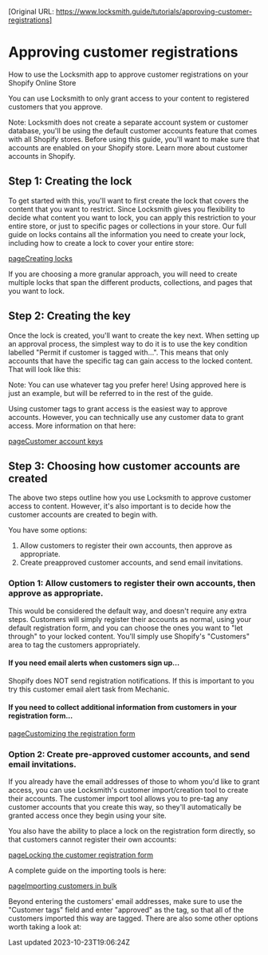 [Original URL: https://www.locksmith.guide/tutorials/approving-customer-registrations]

# Approving customer registrations

How to use the Locksmith app to approve customer registrations on your Shopify Online Store

You can use Locksmith to only grant access to your content to registered customers that you approve.

Note: Locksmith does not create a separate account system or customer database, you'll be using the default customer accounts feature that comes with all Shopify stores. Before using this guide, you'll want to make sure that accounts are enabled on your Shopify store. Learn more about customer accounts in Shopify.

## Step 1: Creating the lock

To get started with this, you'll want to first create the lock that covers the content that you want to restrict. Since Locksmith gives you flexibility to decide what content you want to lock, you can apply this restriction to your entire store, or just to specific pages or collections in your store. Our full guide on locks contains all the information you need to create your lock, including how to create a lock to cover your entire store:

[pageCreating locks](/basics/creating-locks)

If you are choosing a more granular approach, you will need to create multiple locks that span the different products, collections, and pages that you want to lock.

## Step 2: Creating the key

Once the lock is created, you'll want to create the key next. When setting up an approval process, the simplest way to do it is to use the key condition labelled "Permit if customer is tagged with...". This means that only accounts that have the specific tag can gain access to the locked content. That will look like this:

Note: You can use whatever tag you prefer here! Using approved here is just an example, but will be referred to in the rest of the guide.

Using customer tags to grant access is the easiest way to approve accounts. However, you can technically use any customer data to grant access. More information on that here:

[pageCustomer account keys](/keys/customer-account-keys)
## Step 3: Choosing how customer accounts are created

The above two steps outline how you use Locksmith to approve customer access to content. However, it's also important is to decide how the customer accounts are created to begin with.

You have some options:

1. Allow customers to register their own accounts, then approve as appropriate.
2. Create preapproved customer accounts, and send email invitations.

### Option 1: Allow customers to register their own accounts, then approve as appropriate.

This would be considered the default way, and doesn't require any extra steps. Customers will simply register their accounts as normal, using your default registration form, and you can choose the ones you want to "let through" to your locked content. You'll simply use Shopify's "Customers" area to tag the customers appropriately.

#### If you need email alerts when customers sign up...

Shopify does NOT send registration notifications. If this is important to you try this customer email alert task from Mechanic.

#### If you need to collect additional information from customers in your registration form...
[pageCustomizing the registration form](/tutorials/more/customizing-the-registration-form)
### Option 2: Create pre-approved customer accounts, and send email invitations.

If you already have the email addresses of those to whom you'd like to grant access, you can use Locksmith's customer import/creation tool to create their accounts. The customer import tool allows you to pre-tag any customer accounts that you create this way, so they'll automatically be granted access once they begin using your site.

You also have the ability to place a lock on the registration form directly, so that customers cannot register their own accounts:

[pageLocking the customer registration form](/tutorials/more/locking-the-customer-registration-form)

A complete guide on the importing tools is here:

[pageImporting customers in bulk](/tutorials/more/importing-customers-in-bulk)

Beyond entering the customers' email addresses, make sure to use the "Customer tags" field and enter "approved" as the tag, so that all of the customers imported this way are tagged. There are also some other options worth taking a look at:

Last updated 2023-10-23T19:06:24Z